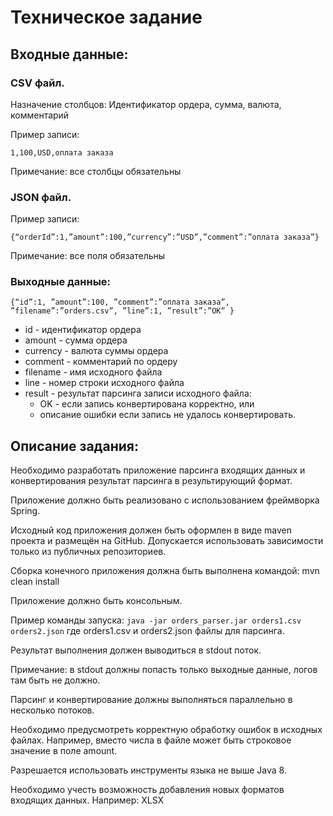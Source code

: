 # Техническое задание

## Входные данные:

### CSV файл. 
Назначение столбцов: 
	Идентификатор ордера, сумма, валюта, комментарий 	

Пример записи:

```1,100,USD,оплата заказа```

Примечание: все столбцы обязательны

### JSON файл.
Пример записи:

```{“orderId”:1,”amount”:100,”currency”:”USD”,”comment”:”оплата заказа”}```

Примечание: все поля обязательны

### Выходные данные:

```{“id”:1, ”amount”:100, ”comment”:”оплата заказа”, ”filename”:”orders.csv”, ”line”:1, ”result”:”OK” }```

* id - идентификатор ордера
* amount - сумма ордера
* currency - валюта суммы ордера
* comment - комментарий по ордеру
* filename - имя исходного файла
* line - номер строки исходного файла
* result - результат парсинга записи исходного файла: 
    * OK - если запись конвертирована корректно,
или
    * описание ошибки если запись не удалось конвертировать.

## Описание задания:
Необходимо разработать приложение парсинга входящих данных и конвертирования результат парсинга в результирующий формат.

Приложение должно быть реализовано с использованием фреймворка Spring.

Исходный код приложения должен быть оформлен в виде maven проекта и размещён на GitHub. Допускается использовать зависимости только из публичных репозиториев.

Сборка конечного приложения должна быть выполнена командой: 
mvn clean install

Приложение должно быть консольным.
 
Пример команды запуска:
```java -jar orders_parser.jar orders1.csv orders2.json```
где orders1.csv и orders2.json файлы для парсинга.

Результат выполнения должен выводиться в stdout поток.

Примечание: в stdout должны попасть только выходные данные, логов там быть не должно.

Парсинг и конвертирование должны выполняться параллельно в несколько потоков.

Необходимо предусмотреть корректную обработку ошибок в исходных файлах.
Например, вместо числа в файле может быть строковое значение в поле amount.

Разрешается использовать инструменты языка не выше Java 8.

Необходимо учесть возможность добавления новых форматов входящих данных. Например: XLSX
